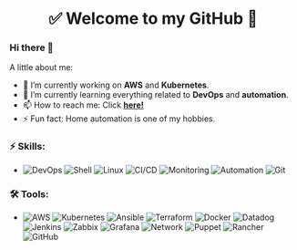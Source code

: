 <h1 align="center"> 
	✅ Welcome to my GitHub 🚀
</h1>

### Hi there 👋

<!--
**gb8may/gb8may** is a ✨ _special_ ✨ repository because its `README.md` (this file) appears on your GitHub profile.
-->

A little about me:

- 🔭  I’m currently working on **AWS** and **Kubernetes**.
- 🌱  I’m currently learning everything related to **DevOps** and **automation**.
- 📫  How to reach me: Click **[here!](https://www.linkedin.com/in/gb8may/)**
- ⚡  Fun fact: Home automation is one of my hobbies.

### ⚡ Skills:
- ![DevOps](https://img.shields.io/badge/-DevOps-yellowgreen) ![Shell](https://img.shields.io/badge/-Shell-181717?&logo=gnu%20bash&logoColor=FFFFFF) ![Linux](https://img.shields.io/badge/-Linux-0078D6?&logo=linux&logoColor=FFFFFF) ![CI/CD](https://img.shields.io/badge/-CI/CD-yellowgreen) ![Monitoring](https://img.shields.io/badge/-Monitoring-red) ![Automation](https://img.shields.io/badge/-Automation-green) ![Git](https://img.shields.io/badge/-Git-F05032?&logo=git&logoColor=FFFFFF)

### 🛠 Tools:
- ![AWS](https://img.shields.io/badge/-AWS-FCC624?&logo=amazon%20aws&logoColor=FFFFFF) ![Kubernetes](https://img.shields.io/badge/-Kubernetes-007ACC?&logo=kubernetes&logoColor=FFFFFF) ![Ansible](https://img.shields.io/badge/-Ansible-0078D6?&logo=ansible&logoColor=FFFFFF) ![Terraform](https://img.shields.io/badge/-Terraform-20BEFF?&logo=terraform&logoColor=FFFFF) ![Docker](https://img.shields.io/badge/-Docker-FF6C37?&logo=docker&logoColor=FFFFFF) ![Datadog](https://img.shields.io/badge/-Datadog-FB7A24?&logo=Datadog&logoColor=FFFFFF) ![Jenkins](https://img.shields.io/badge/-Jenkins-FCC624?&logo=Jenkins&logoColor=FFFFFF) ![Zabbix](https://img.shields.io/badge/-Zabbix-FCC624?&logo=zabbix&logoColor=FFFFFF) ![Grafana](https://img.shields.io/badge/-Grafana-FCC624?&logo=grafana&logoColor=FFFFFF) ![Network](https://img.shields.io/badge/-Network-FCC624?&logo=Network&logoColor=FFFFFF) ![Puppet](https://img.shields.io/badge/-Puppet-FCC624?&logo=puppet&logoColor=FFFFFF) ![Rancher](https://img.shields.io/badge/-Rancher-FCC624?&logo=rancher&logoColor=FFFFFF) ![GitHub](https://img.shields.io/badge/-GitHub-181717?&logo=GitHub&logoColor=FFFFFF) 
